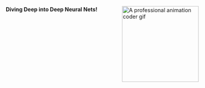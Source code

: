 **Diving Deep into Deep Neural Nets!**
<img src="https://github.com/user-attachments/assets/754f7f48-57b4-4b8f-9054-b21ef7803698" width="200px" align="right" alt="A professional animation coder gif"/>

